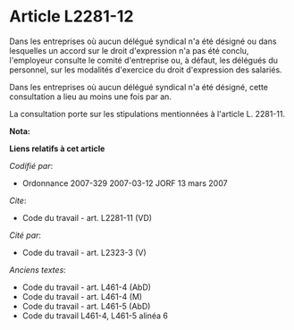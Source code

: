 # Article L2281-12

Dans les entreprises où aucun délégué syndical n'a été désigné ou dans lesquelles un accord sur le droit d'expression n'a pas
été conclu, l'employeur consulte le comité d'entreprise ou, à défaut, les délégués du personnel, sur les modalités d'exercice
du droit d'expression des salariés.

Dans les entreprises où aucun délégué syndical n'a été désigné, cette consultation a lieu au moins une fois par an.

La consultation porte sur les stipulations mentionnées à l'article L. 2281-11.

**Nota:**



**Liens relatifs à cet article**

_Codifié par_:

  - Ordonnance 2007-329 2007-03-12 JORF 13 mars 2007

_Cite_:

  - Code du travail - art. L2281-11 (VD)

_Cité par_:

  - Code du travail - art. L2323-3 (V)

_Anciens textes_:

  - Code du travail - art. L461-4 (AbD)
  - Code du travail - art. L461-4 (M)
  - Code du travail - art. L461-5 (AbD)
  - Code du travail L461-4, L461-5 alinéa 6
